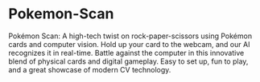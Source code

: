 # Pokemon-Scan
Pokémon Scan: A high-tech twist on rock-paper-scissors using Pokémon cards and computer vision. Hold up your card to the webcam, and our AI recognizes it in real-time. Battle against the computer in this innovative blend of physical cards and digital gameplay. Easy to set up, fun to play, and a great showcase of modern CV technology.
